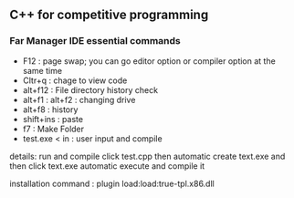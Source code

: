 ## C++ for competitive programming 
### Far Manager IDE essential commands 
  - F12 : page swap; you can go editor option or compiler option at the same time
  - Cltr+q : chage to view code
  - alt+f12 : File directory history check
  - alt+f1 : alt+f2 : changing drive
  - alt+f8 : history
  - shift+ins : paste
  - f7 : Make Folder
  - test.exe < in : user input and compile





details:
run and compile
click test.cpp then automatic create text.exe and then click text.exe automatic execute and compile it


installation command : 
plugin
load:load:true-tpl.x86.dll
